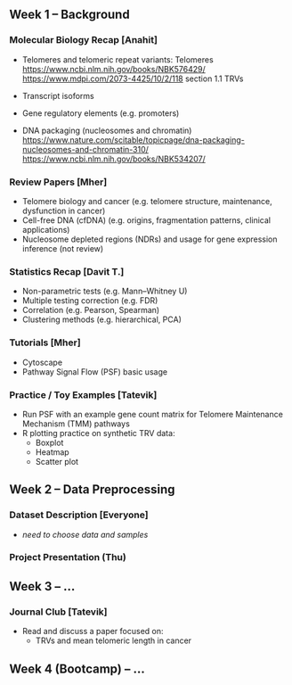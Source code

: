 ## Week 1 – Background

### Molecular Biology Recap [Anahit]
- Telomeres and telomeric repeat variants: 
  Telomeres
  https://www.ncbi.nlm.nih.gov/books/NBK576429/
  https://www.mdpi.com/2073-4425/10/2/118 section 1.1 
  TRVs 
  
- Transcript isoforms
- Gene regulatory elements (e.g. promoters)
- DNA packaging (nucleosomes and chromatin)
  https://www.nature.com/scitable/topicpage/dna-packaging-nucleosomes-and-chromatin-310/
  https://www.ncbi.nlm.nih.gov/books/NBK534207/
  
### Review Papers [Mher]
- Telomere biology and cancer (e.g. telomere structure, maintenance, dysfunction in cancer)
- Cell-free DNA (cfDNA) (e.g. origins, fragmentation patterns, clinical applications)
- Nucleosome depleted regions (NDRs) and usage for gene expression inference (not review)

### Statistics Recap [Davit T.]
- Non-parametric tests (e.g. Mann–Whitney U)
- Multiple testing correction (e.g. FDR)
- Correlation (e.g. Pearson, Spearman)
- Clustering methods (e.g. hierarchical, PCA)

### Tutorials [Mher]
- Cytoscape 
- Pathway Signal Flow (PSF) basic usage

### Practice / Toy Examples [Tatevik]
- Run PSF with an example gene count matrix for Telomere Maintenance Mechanism (TMM) pathways
- R plotting practice on synthetic TRV data:
  - Boxplot
  - Heatmap
  - Scatter plot

## Week 2 – Data Preprocessing

### Dataset Description [Everyone]
- *need to choose data and samples*

### Project Presentation (Thu)

## Week 3 – ...

### Journal Club [Tatevik]
- Read and discuss a paper focused on:
  - TRVs and mean telomeric length in cancer
     
## Week 4 (Bootcamp) – ...


